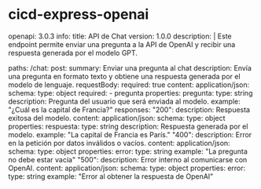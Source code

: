 # cicd-express-openai

openapi: 3.0.3
info:
  title: API de Chat
  version: 1.0.0
  description: |
    Este endpoint permite enviar una pregunta a la API de OpenAI y recibir una respuesta generada por el modelo GPT.

paths:
  /chat:
    post:
      summary: Enviar una pregunta al chat
      description: Envía una pregunta en formato texto y obtiene una respuesta generada por el modelo de lenguaje.
      requestBody:
        required: true
        content:
          application/json:
            schema:
              type: object
              required:
                - pregunta
              properties:
                pregunta:
                  type: string
                  description: Pregunta del usuario que será enviada al modelo.
                  example: "¿Cuál es la capital de Francia?"
      responses:
        "200":
          description: Respuesta exitosa del modelo.
          content:
            application/json:
              schema:
                type: object
                properties:
                  respuesta:
                    type: string
                    description: Respuesta generada por el modelo.
                    example: "La capital de Francia es París."
        "400":
          description: Error en la petición por datos inválidos o vacíos.
          content:
            application/json:
              schema:
                type: object
                properties:
                  error:
                    type: string
                    example: "La pregunta no debe estar vacía"
        "500":
          description: Error interno al comunicarse con OpenAI.
          content:
            application/json:
              schema:
                type: object
                properties:
                  error:
                    type: string
                    example: "Error al obtener la respuesta de OpenAI"
